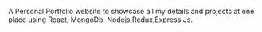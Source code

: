A Personal Portfolio website to showcase all my details and projects at one
place using React, MongoDb, Nodejs,Redux,Express Js.